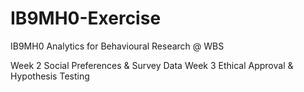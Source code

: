 # IB9MH0-Exercise
IB9MH0 Analytics for Behavioural Research @ WBS

Week 2 Social Preferences & Survey Data
Week 3 Ethical Approval & Hypothesis Testing

